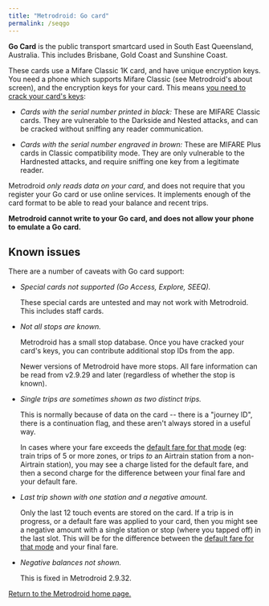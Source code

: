 ```yaml
---
title: "Metrodroid: Go card"
permalink: /seqgo
---
```


**Go Card** is the public transport smartcard used in South East Queensland,
Australia. This includes Brisbane, Gold Coast and Sunshine Coast.

These cards use a Mifare Classic 1K card, and have unique encryption keys. You
need a phone which supports Mifare Classic (see Metrodroid's about screen), and
the encryption keys for your card. This means [you need to crack your card's
keys](https://github.com/micolous/metrodroid/wiki/Cracking-keys):

* _Cards with the serial number printed in black:_ These are MIFARE Classic
  cards. They are vulnerable to the Darkside and Nested attacks, and can be
  cracked without sniffing any reader communication.

* _Cards with the serial number engraved in brown:_ These are MIFARE Plus cards
  in Classic compatibility mode. They are only vulnerable to the Hardnested
  attacks, and require sniffing one key from a legitimate reader.

Metrodroid _only reads data on your card_, and does not require that you
register your Go card or use online services. It implements enough of the card
format to be able to read your balance and recent trips.

**Metrodroid cannot write to your Go card, and does not allow your phone to
emulate a Go card.**

## Known issues

There are a number of caveats with Go card support:

* _Special cards not supported (Go Access, Explore, SEEQ)._

  These special cards are untested and may not work with Metrodroid. This
  includes staff cards.

* _Not all stops are known._

  Metrodroid has a small stop database. Once you have cracked your card's keys,
  you can contribute additional stop IDs from the app.

  Newer versions of Metrodroid have more stops. All fare information can be read
  from v2.9.29 and later (regardless of whether the stop is known).

* _Single trips are sometimes shown as two distinct trips._

  This is normally because of data on the card -- there is a "journey ID", there
  is a continuation flag, and these aren't always stored in a useful way.

  In cases where your fare exceeds the [default fare for that
  mode](https://translink.com.au/tickets-and-fares/fares-and-zones/fixed-fare)
  (eg: train trips of 5 or more zones, or trips <em>to</em> an Airtrain station
  from a non-Airtrain station), you may see a charge listed for the default
  fare, and then a second charge for the difference between your final fare and
  your default fare.

* _Last trip shown with one station and a negative amount._

  Only the last 12 touch events are stored on the card. If a trip is in
  progress, or a default fare was applied to your card, then you might see a
  negative amount with a single station or stop (where you tapped off) in the
  last slot. This will be for the difference between the [default fare for that
  mode](https://translink.com.au/tickets-and-fares/fares-and-zones/fixed-fare)
  and your final fare.

* _Negative balances not shown._

  This is fixed in Metrodroid 2.9.32.

[Return to the Metrodroid home page.](https://micolous.github.io/metrodroid/)
